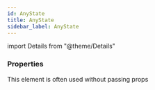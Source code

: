 ```yaml
---
id: AnyState
title: AnyState
sidebar_label: AnyState
---
```


import Details from "@theme/Details"




### Properties

This element is often used without passing props

